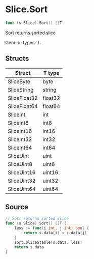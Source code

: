 # Slice.Sort

```go
func (s Slice) Sort() []T
```

Sort returns sorted slice

Generic types: T.

## Structs

| Struct | T type |
| ------ | ------ |
| SliceByte | byte |
| SliceString | string |
| SliceFloat32 | float32 |
| SliceFloat64 | float64 |
| SliceInt | int |
| SliceInt8 | int8 |
| SliceInt16 | int16 |
| SliceInt32 | int32 |
| SliceInt64 | int64 |
| SliceUint | uint |
| SliceUint8 | uint8 |
| SliceUint16 | uint16 |
| SliceUint32 | uint32 |
| SliceUint64 | uint64 |

## Source

```go
// Sort returns sorted slice
func (s Slice) Sort() []T {
	less := func(i int, j int) bool {
		return s.data[i] < s.data[j]
	}
	sort.SliceStable(s.data, less)
	return s.data
}
```

